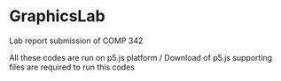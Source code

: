 # GraphicsLab
Lab report submission of COMP 342 

All these codes are run on p5.js platform /
Download of p5.js supporting files are required to run this codes
